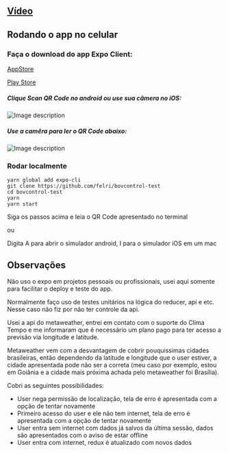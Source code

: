 
## [Vídeo](https://streamable.com/z7amcj)

## Rodando o app no celular
### Faça o download do app Expo Client:

[AppStore](https://apps.apple.com/br/app/expo-client/id982107779)

[Play Store](https://play.google.com/store/apps/details?id=host.exp.exponent&hl=pt_BR)

##### Clique Scan QR Code no android ou use sua câmera no iOS:

![Image description](https://i.imgur.com/UhQPnRE.jpg)

##### Use a camêra para ler o QR Code abaixo:

![Image description](https://i.imgur.com/JrEvoqQ.png)

### Rodar localmente

```
yarn global add expo-cli
git clone https://github.com/felri/bovcontrol-test
cd bovcontrol-test
yarn
yarn start
```
Siga os passos acima e leia o QR Code apresentado no terminal

ou

Digita A para abrir o simulador android, I para o simulador iOS em um mac


## Observações



Não uso o expo em projetos pessoais ou profissionais, usei aqui somente para facilitar o deploy e teste do app.

Normalmente faço uso de testes unitários na lógica do reducer, api e etc. Nesse caso não fiz por não ter controle da api.

Usei a api do metaweather, entrei em contato com o suporte do Clima Tempo e me informaram que é necessário um plano pago para ter acesso a previsão via longitude e latitude.

Metaweather vem com a desvantagem de cobrir pouquissimas cidades brasileiras, então dependendo da latitude e longitude que o user estiver, a cidade apresentada pode não ser a correta (meu caso por exemplo, estou em Goiânia e a cidade mais próxima achada pelo metaweather foi Brasília).


Cobri as seguintes possibilidades:

- User nega permissão de localização, tela de erro é apresentada com a opção de tentar novamente
- Primeiro acesso do user e ele não tem internet, tela de erro é apresentada com a opção de tentar novamente
- User entra sem internet com dados já salvos da última sessão, dados são apresentados com o aviso de estar offline
- User entra com internet, redux é atualizado com novos dados
